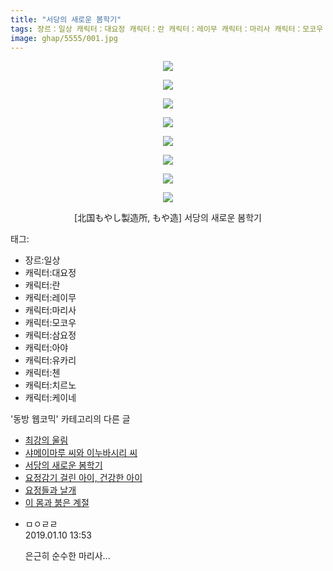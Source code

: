 ```yaml
---
title: "서당의 새로운 봄학기"
tags: 장르：일상 캐릭터：대요정 캐릭터：란 캐릭터：레이무 캐릭터：마리사 캐릭터：모코우 캐릭터：삼요정 캐릭터：아야 캐릭터：유카리 캐릭터：첸 캐릭터：치르노 캐릭터：케이네 北国もやし製造所 もや造 동방_웹코믹
image: ghap/5555/001.jpg
---
```

<div class="article">
<p style="text-align: center; clear: none; float: none;"><img src="{{ site.nasurl }}/ghap/5555/001.jpg"/></p>
<p style="text-align: center; clear: none; float: none;"><img src="{{ site.nasurl }}/ghap/5555/002.jpg"/></p>
<p style="text-align: center; clear: none; float: none;"><img src="{{ site.nasurl }}/ghap/5555/003.jpg"/></p>
<p style="text-align: center; clear: none; float: none;"><img src="{{ site.nasurl }}/ghap/5555/004.jpg"/></p>
<p style="text-align: center; clear: none; float: none;"><img src="{{ site.nasurl }}/ghap/5555/005.jpg"/></p>
<p style="text-align: center; clear: none; float: none;"><img src="{{ site.nasurl }}/ghap/5555/006.jpg"/></p>
<p style="text-align: center; clear: none; float: none;"><img src="{{ site.nasurl }}/ghap/5555/007.jpg"/></p>
<p style="text-align: center; clear: none; float: none;"><img src="{{ site.nasurl }}/ghap/5555/008.jpg"/></p>
<p style="text-align: center; clear: none; float: none;">[北国もやし製造所, もや造] 서당의 새로운 봄학기</p>
</div><div class="tagTrail">
<p>태그: </p>
<ul>
<li>장르:일상</li>
<li>캐릭터:대요정</li>
<li>캐릭터:란</li>
<li>캐릭터:레이무</li>
<li>캐릭터:마리사</li>
<li>캐릭터:모코우</li>
<li>캐릭터:삼요정</li>
<li>캐릭터:아야</li>
<li>캐릭터:유카리</li>
<li>캐릭터:첸</li>
<li>캐릭터:치르노</li>
<li>캐릭터:케이네</li>
</ul>
</div><div class="another">
<p>'동방 웹코믹' 카테고리의 다른 글</p>
<ul>
<li><a href="/2019-01-10-ghap_5557">최강의 울림</a></li>
<li><a href="/2019-01-10-ghap_5556">샤메이마루 씨와 이누바시리 씨</a></li>
<li><a href="/2019-01-10-ghap_5555">서당의 새로운 봄학기</a></li>
<li><a href="/2019-01-10-ghap_5554">요정감기 걸린 아이, 건강한 아이</a></li>
<li><a href="/2019-01-10-ghap_5553">요정들과 날개</a></li>
<li><a href="/2019-01-10-ghap_5552">이 몸과 붉은 계절</a></li>
</ul>
</div><div class="comment">
<ul>
<li class="cb_thumb_off" id="comment15407506">
<div class="cb_comment_area">
<div class="cb_info_area">
<div class="cb_section">
<span class="cb_nick_name">ㅁㅇㄹㄹ</span>
</div>
<div class="cb_section">
<span class="cb_date">2019.01.10 13:53 </span>
</div>
</div>
<div class="cb_dsc_comment">
<p class="cb_dsc">
											은근히 순수한 마리사...
										</p>
</div>
</div></li>
</ul>
</div>